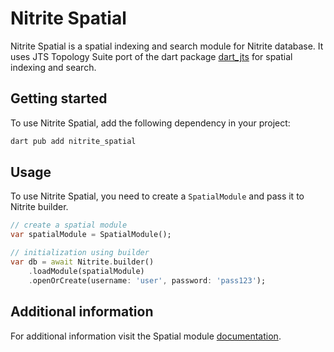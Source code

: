 # Nitrite Spatial

Nitrite Spatial is a spatial indexing and search module for Nitrite database. It uses JTS Topology Suite port of the dart package [dart_jts](https://pub.dev/packages/dart_jts) for spatial indexing and search.

## Getting started

To use Nitrite Spatial, add the following dependency in your project:

```bash
dart pub add nitrite_spatial
```

## Usage

To use Nitrite Spatial, you need to create a `SpatialModule` and pass it to Nitrite builder. 

```dart
// create a spatial module
var spatialModule = SpatialModule();

// initialization using builder
var db = await Nitrite.builder()
    .loadModule(spatialModule)
    .openOrCreate(username: 'user', password: 'pass123');

```

## Additional information

For additional information visit the Spatial module [documentation](https://nitrite.dizitart.com/flutter-sdk/modules/spatial/index.html).